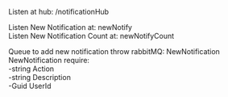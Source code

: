 Listen at hub: /notificationHub<br>

Listen New Notification at: newNotify<br>
Listen New Notification Count at: newNotifyCount<br>

Queue to add new notification throw rabbitMQ: NewNotification<br>
NewNotification require:<br>
-string Action<br>
-string Description<br>
-Guid UserId<br>

